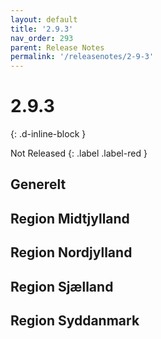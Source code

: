 ```yaml
---
layout: default
title: '2.9.3'
nav_order: 293
parent: Release Notes
permalink: '/releasenotes/2-9-3'
---
```


# 2.9.3
{: .d-inline-block }

Not Released
{: .label .label-red }

## Generelt

## Region Midtjylland

## Region Nordjylland

## Region Sjælland

## Region Syddanmark

